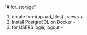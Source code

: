 "# for_storage" 
1. create form(upload_files) , views +
2. Install PostgreSQL on Docker -
3. for USERS login, logout -
